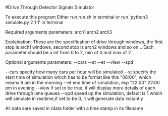 #Drive Through Detector Signals Simulator

To execute this program
Either run run.sh in terminal or run 'python3 simulate.py 2 1 1' in terminal

Required arguments parameters:
arch1 arch2 arch3 

Explaination:
These are the specification of drive through windows, the first stop is arch1 windows, second stop is arch2 windows and so on...
Each parameter should be a int from 0 to 2, min of 0 and max of 2


Optional arguments parameters:
--cars   --st   --et   --view   --spd

--cars 		specify how many cars per hour will be simulated
--st 		specify the start time of simulation which has to be format like this "06:00", which means 6 am in the morning
--et 		end time of simulation, exp "22:00" 22:00 pm in evening
--view 		if set to be true, it will display more details of each drive through lane queues
--spd		speed up the simulation, default is 1 which will simulate in realtime,if set to be 0, it will generate data instantly

All data sare saved in /data folder with a time stamp in its filename
